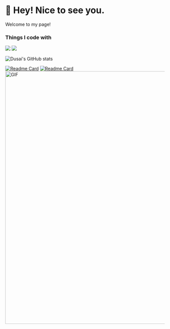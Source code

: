 # 👋 Hey! Nice to see you.

Welcome to my page!

### Things I code with

![](https://img.shields.io/badge/python-3.9-orange?style=for-the-badge&logo=python&logoColor=blue)
![](https://img.shields.io/badge/java-1.8-blue?style=for-the-badge&logo=python&logoColor=ff69b4)

<!--
**savior-only/savior-only** is a ✨ _special_ ✨ repository because its `README.md` (this file) appears on your GitHub profile.

Here are some ideas to get you started:

- 🔭 I’m currently working on ...
- 🌱 I’m currently learning ...
- 👯 I’m looking to collaborate on ...
- 🤔 I’m looking for help with ...
- 💬 Ask me about ...
- 📫 How to reach me: ...
- 😄 Pronouns: ...
- ⚡ Fun fact: ...
  -->

![Dusai's GitHub stats](https://github-readme-stats.vercel.app/api?username=savior-only&&show_icons=true&theme=radical)


[![Readme Card](https://github-readme-stats.vercel.app/api/pin/?username=savior-only&repo=Sunlogin_RCE-GUI-&)](https://github.com/savior-only/Sunlogin_RCE-GUI-)
[![Readme Card](https://github-readme-stats.vercel.app/api/pin/?username=savior-only&repo=log4j2_Fuzz)](https://github.com/savior-only/log4j2_Fuzz)
<img alt="GIF" src="https://user-images.githubusercontent.com/69495405/178914092-32a54012-aab0-45aa-8d2b-2c70059b3769.gif"  width="800"/>
